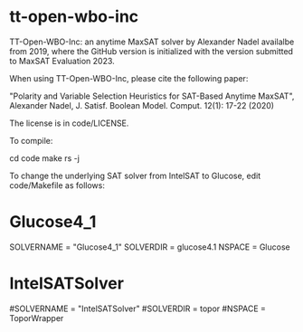 # tt-open-wbo-inc
TT-Open-WBO-Inc: an anytime MaxSAT solver by Alexander Nadel availalbe from 2019, where the GitHub version is initialized with the version submitted to MaxSAT Evaluation 2023.

When using TT-Open-WBO-Inc, please cite the following paper:

"Polarity and Variable Selection Heuristics for SAT-Based Anytime MaxSAT", Alexander Nadel, J. Satisf. Boolean Model. Comput. 12(1): 17-22 (2020)

The license is in code/LICENSE.

To compile:

cd code
make rs -j

To change the underlying SAT solver from IntelSAT to Glucose, edit code/Makefile as follows:

# Glucose4_1
SOLVERNAME = "Glucose4_1"
SOLVERDIR  = glucose4.1
NSPACE     = Glucose

# IntelSATSolver
#SOLVERNAME = "IntelSATSolver"
#SOLVERDIR  = topor
#NSPACE     = ToporWrapper

